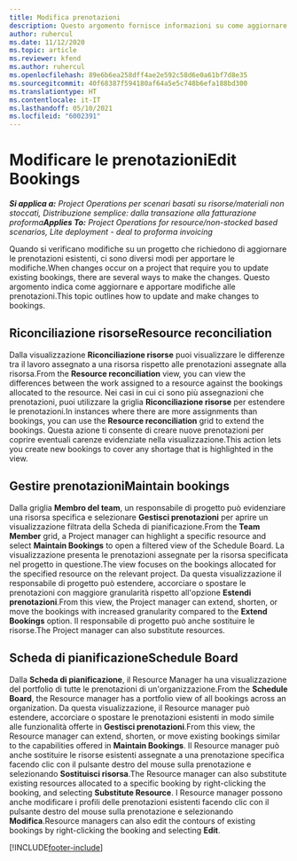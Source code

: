 ```yaml
---
title: Modifica prenotazioni
description: Questo argomento fornisce informazioni su come aggiornare e apportare modifiche alle prenotazioni.
author: ruhercul
ms.date: 11/12/2020
ms.topic: article
ms.reviewer: kfend
ms.author: ruhercul
ms.openlocfilehash: 89e6b6ea258dff4ae2e592c58d6e0a61bf7d8e35
ms.sourcegitcommit: 40f68387f594180af64a5e5c748b6efa188bd300
ms.translationtype: HT
ms.contentlocale: it-IT
ms.lasthandoff: 05/10/2021
ms.locfileid: "6002391"
---
```

# <a name="edit-bookings"></a><span data-ttu-id="50ac3-103">Modificare le prenotazioni</span><span class="sxs-lookup"><span data-stu-id="50ac3-103">Edit Bookings</span></span>

<span data-ttu-id="50ac3-104">_**Si applica a:** Project Operations per scenari basati su risorse/materiali non stoccati, Distribuzione semplice: dalla transazione alla fatturazione proforma_</span><span class="sxs-lookup"><span data-stu-id="50ac3-104">_**Applies To:** Project Operations for resource/non-stocked based scenarios, Lite deployment - deal to proforma invoicing_</span></span>


<span data-ttu-id="50ac3-105">Quando si verificano modifiche su un progetto che richiedono di aggiornare le prenotazioni esistenti, ci sono diversi modi per apportare le modifiche.</span><span class="sxs-lookup"><span data-stu-id="50ac3-105">When changes occur on a project that require you to update existing bookings, there are several ways to make the changes.</span></span> <span data-ttu-id="50ac3-106">Questo argomento indica come aggiornare e apportare modifiche alle prenotazioni.</span><span class="sxs-lookup"><span data-stu-id="50ac3-106">This topic outlines how to update and make changes to bookings.</span></span>

## <a name="resource-reconciliation"></a><span data-ttu-id="50ac3-107">Riconciliazione risorse</span><span class="sxs-lookup"><span data-stu-id="50ac3-107">Resource reconciliation</span></span>

<span data-ttu-id="50ac3-108">Dalla visualizzazione **Riconciliazione risorse** puoi visualizzare le differenze tra il lavoro assegnato a una risorsa rispetto alle prenotazioni assegnate alla risorsa.</span><span class="sxs-lookup"><span data-stu-id="50ac3-108">From the **Resource reconciliation** view, you can view the differences between the work assigned to a resource against the bookings allocated to the resource.</span></span> <span data-ttu-id="50ac3-109">Nei casi in cui ci sono più assegnazioni che prenotazioni, puoi utilizzare la griglia **Riconciliazione risorse** per estendere le prenotazioni.</span><span class="sxs-lookup"><span data-stu-id="50ac3-109">In instances where there are more assignments than bookings, you can use the **Resource reconciliation** grid to extend the bookings.</span></span> <span data-ttu-id="50ac3-110">Questa azione ti consente di creare nuove prenotazioni per coprire eventuali carenze evidenziate nella visualizzazione.</span><span class="sxs-lookup"><span data-stu-id="50ac3-110">This action lets you create new bookings to cover any shortage that is highlighted in the view.</span></span>

## <a name="maintain-bookings"></a><span data-ttu-id="50ac3-111">Gestire prenotazioni</span><span class="sxs-lookup"><span data-stu-id="50ac3-111">Maintain bookings</span></span>

<span data-ttu-id="50ac3-112">Dalla griglia **Membro del team**, un responsabile di progetto può evidenziare una risorsa specifica e selezionare **Gestisci prenotazioni** per aprire un visualizzazione filtrata della Scheda di pianificazione.</span><span class="sxs-lookup"><span data-stu-id="50ac3-112">From the **Team Member** grid, a Project manager can highlight a specific resource and select **Maintain Bookings** to open a filtered view of the Schedule Board.</span></span> <span data-ttu-id="50ac3-113">La visualizzazione presenta le prenotazioni assegnate per la risorsa specificata nel progetto in questione.</span><span class="sxs-lookup"><span data-stu-id="50ac3-113">The view focuses on the bookings allocated for the specified resource on the relevant project.</span></span> <span data-ttu-id="50ac3-114">Da questa visualizzazione il responsabile di progetto può estendere, accorciare o spostare le prenotazioni con maggiore granularità rispetto all'opzione **Estendi prenotazioni**.</span><span class="sxs-lookup"><span data-stu-id="50ac3-114">From this view, the Project manager can extend, shorten, or move the bookings with increased granularity compared to the **Extend Bookings** option.</span></span> <span data-ttu-id="50ac3-115">Il responsabile di progetto può anche sostituire le risorse.</span><span class="sxs-lookup"><span data-stu-id="50ac3-115">The Project manager can also substitute resources.</span></span>

## <a name="schedule-board"></a><span data-ttu-id="50ac3-116">Scheda di pianificazione</span><span class="sxs-lookup"><span data-stu-id="50ac3-116">Schedule Board</span></span>

<span data-ttu-id="50ac3-117">Dalla **Scheda di pianificazione**, il Resource Manager ha una visualizzazione del portfolio di tutte le prenotazioni di un'organizzazione.</span><span class="sxs-lookup"><span data-stu-id="50ac3-117">From the **Schedule Board**, the Resource manager has a portfolio view of all bookings across an organization.</span></span> <span data-ttu-id="50ac3-118">Da questa visualizzazione, il Resource manager può estendere, accorciare o spostare le prenotazioni esistenti in modo simile alle funzionalità offerte in **Gestisci prenotazioni**.</span><span class="sxs-lookup"><span data-stu-id="50ac3-118">From this view, the Resource manager can extend, shorten, or move existing bookings similar to the capabilities offered in **Maintain Bookings**.</span></span> <span data-ttu-id="50ac3-119">Il Resource manager può anche sostituire le risorse esistenti assegnate a una prenotazione specifica facendo clic con il pulsante destro del mouse sulla prenotazione e selezionando **Sostituisci risorsa**.</span><span class="sxs-lookup"><span data-stu-id="50ac3-119">The Resource manager can also substitute existing resources allocated to a specific booking by right-clicking the booking, and selecting **Substitute Resource**.</span></span> <span data-ttu-id="50ac3-120">I Resource manager possono anche modificare i profili delle prenotazioni esistenti facendo clic con il pulsante destro del mouse sulla prenotazione e selezionando **Modifica**.</span><span class="sxs-lookup"><span data-stu-id="50ac3-120">Resource managers can also edit the contours of existing bookings by right-clicking the booking and selecting **Edit**.</span></span>


[!INCLUDE[footer-include](../includes/footer-banner.md)]